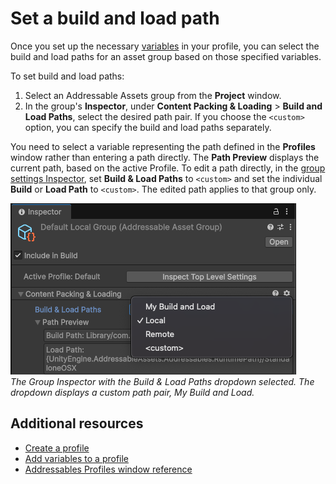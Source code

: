 # Set a build and load path

Once you set up the necessary [variables](ProfileVariables.md) in your profile, you can select the build and load paths for an asset group based on those specified variables.

To set build and load paths:

1. Select an Addressable Assets group from the __Project__ window.
2. In the group's __Inspector__, under __Content Packing & Loading__ > __Build and Load Paths__, select the desired path pair. If you choose the `<custom>` option, you can specify the build and load paths separately.

You need to select a variable representing the path defined in the __Profiles__ window rather than entering a path directly. The __Path Preview__ displays the current path, based on the active Profile. To edit a path directly, in the [group settings Inspector](GroupSchemas.md), set __Build & Load Paths__ to `<custom>` and set the individual __Build__ or __Load Path__ to `<custom>`. The edited path applies to that group only.

![The Group Inspector with the Build & Load Paths dropdown selected. The dropdown displays a custom path pair, My Build and Load.](images/profiles-set-build-load.png)<br/>*The Group Inspector with the Build & Load Paths dropdown selected. The dropdown displays a custom path pair, My Build and Load.*

## Additional resources

* [Create a profile](profiles-create.md)
* [Add variables to a profile](ProfileVariables.md)
* [Addressables Profiles window reference](addressables-profiles-window.md)